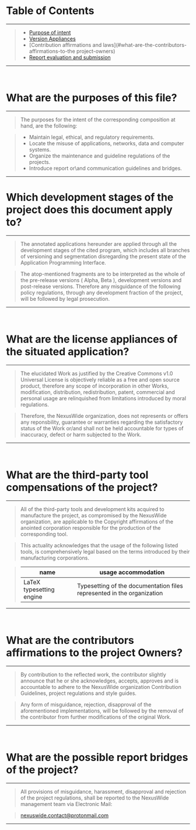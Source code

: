 # Table of Contents

----


> - [Purpose of intent](#what-are-the-purposes-of-this-file)
> - [Version Appliances](#which-development-stages-of-the-project-does-this-document-apply-to)
> - [Contribution affirmations and laws](#what-are-the-contributors-affirmations-to-the project-owners)
> - [Report evaluation and submission](#what-are-the-possible-report-bridges-of-the-project)


----


<br>


# What are the purposes of this file?

---


> The purposes for the intent of the corresponding composition at hand, are the following:
    
  
  
> - Maintain legal, ethical, and regulatory requirements.  
> - Locate the misuse of applications, networks, data and computer systems.  
> - Organize the maintenance and guideline regulations of the projects.  
> - Introduce report or\and communication guidelines and bridges.


---


# Which development stages of the project does this document apply to?

---


> The annotated applications hereunder are applied through all the development stages of the cited program,
> which includes all branches of versioning and segmentation disregarding the present state of the Application Programming Interface.

> The atop-mentioned fragments are to be interpreted as the whole of the pre-release versions ( Alpha, Beta ), development versions and post-release versions.
> Therefore any misguidance of the following policy regulations, through any development fraction of the project, will be followed by legal prosecution. 


---



<br>


# What are the license appliances of the situated application?


---


> The elucidated Work as justified by the Creative Commons v1.0 Universal License is objectively reliable as a free and open source product,
> therefore any scope of incorporation in other Works, modification, distribution, redistribution, patent, commercial and personal usage
> are relinquished from limitations introduced by moral regulations.

> Therefore, the NexusWide organization, does not represents or offers any reponsbility, guarantee or warranties regarding the satisfactory status of the Work
> or/and shall not be held accountable for types of inaccuracy, defect or harm subjected to the Work.


---


<br>


# What are the third-party tool compensations of the project?

---

> All of the third-party tools and development kits acquired to manufacture the project, as compromised by the NexusWide organization, are applicable 
> to the Copyright affirmations of the anointed corporation responsible for the production of the corresponding tool.  

> This actuality acknowledges that the usage of the following listed tools, is comprehensively legal based on the terms introduced by their manufacturing corporations.


> | name | usage accommodation | 
> | ---- | ------------------- |
> | LaTeX typesetting engine | Typesetting of the documentation files represented in the organization | 


---



<br>


# What are the contributors affirmations to the project Owners?

---

> By contribution to the reflected work, the contributor slightly announce that
> he or she acknowledges, accepts, approves and is accountable to adhere to the NexusWide organization
> Contribution Guidelines, project regulations and style guides.


> Any form of misguidance, rejection, disapproval of the aforementioned implementations, will be followed by the
> removal of the contributor from further modifications of the original Work.

---


<br>


# What are the possible report bridges of the project?

---

> All provisions of misguidance, harassment, disapproval and rejection of the project regulations,
> shall be reported to the NexusWide management team via Electronic Mail: 

> nexuswide.contact@protonmail.com

---
